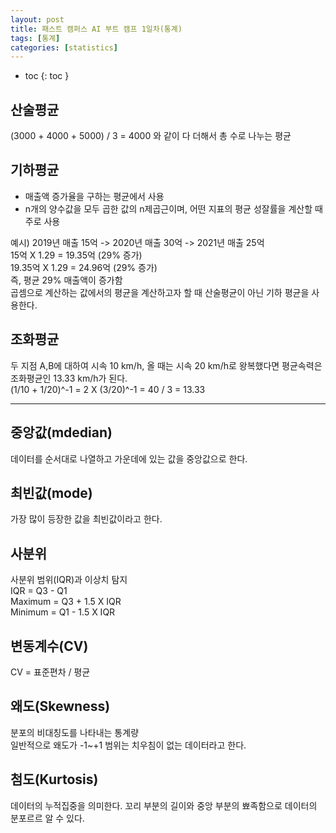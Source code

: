 ```yaml
---
layout: post
title: 패스트 캠퍼스 AI 부트 캠프 1일차(통계)
tags: [통계]
categories: [statistics]
---
```


- toc
{: toc }

## 산술평균
(3000 + 4000 + 5000) / 3 = 4000 와 같이 다 더해서 총 수로 나누는 평균  


## 기하평균
* 매출액 증가율을 구하는 평균에서 사용
* n개의 양수값을 모두 곱한 값의 n제곱근이며, 어떤 지표의 평균 성잘률을 계산할 때 주로 사용

예시) 2019년 매출 15억 -> 2020년 매출 30억 -> 2021년 매출 25억  
15억 X 1.29 = 19.35억 (29% 증가)  
19.35억 X 1.29 = 24.96억 (29% 증가)  
즉, 평균 29% 매출액이 증가함  
곱셈으로 계산하는 값에서의 평균을 계산하고자 할 때 산술평균이 아닌 기하 평균을 사용한다.  


## 조화평균
두 지점 A,B에 대하여 시속 10 km/h, 올 때는 시속 20 km/h로 왕복했다면 평균속력은 조화평균인 13.33 km/h가 된다.  
(1/10 + 1/20)^-1 = 2 X (3/20)^-1 = 40 / 3 = 13.33  

-----


## 중앙값(mdedian)
데이터를 순서대로 나열하고 가운데에 있는 값을 중앙값으로 한다.  


## 최빈값(mode)
가장 많이 등장한 값을 최빈값이라고 한다.  


## 사분위
사분위 범위(IQR)과 이상치 탐지  
IQR = Q3 - Q1  
Maximum = Q3 + 1.5 X IQR  
Minimum = Q1 - 1.5 X IQR  


## 변동계수(CV)
CV = 표준편차 / 평균  


## 왜도(Skewness)
분포의 비대칭도를 나타내는 통계량  
일반적으로 왜도가 -1~+1 범위는 치우침이 없는 데이터라고 한다.  


## 첨도(Kurtosis)
데이터의 누적집중을 의미한다.
꼬리 부분의 길이와 중앙 부분의 뾰족함으로 데이터의 분포르르 알 수 있다.
